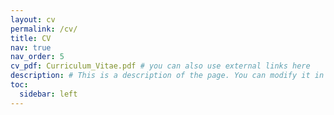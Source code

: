 ```yaml
---
layout: cv
permalink: /cv/
title: CV
nav: true
nav_order: 5
cv_pdf: Curriculum_Vitae.pdf # you can also use external links here
description: # This is a description of the page. You can modify it in '_pages/cv.md'. You can also change or remove the top pdf download button.
toc:
  sidebar: left
---
```

